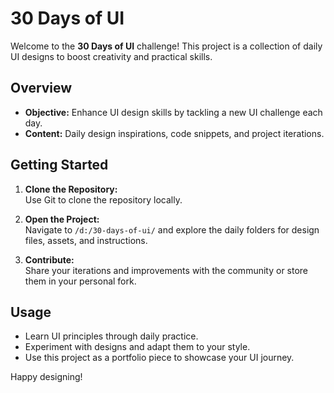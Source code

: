 # 30 Days of UI

Welcome to the **30 Days of UI** challenge! This project is a collection of daily UI designs to boost creativity and practical skills.

## Overview

- **Objective:** Enhance UI design skills by tackling a new UI challenge each day.
- **Content:** Daily design inspirations, code snippets, and project iterations.

## Getting Started

1. **Clone the Repository:**  
    Use Git to clone the repository locally.

2. **Open the Project:**  
    Navigate to `/d:/30-days-of-ui/` and explore the daily folders for design files, assets, and instructions.

3. **Contribute:**  
    Share your iterations and improvements with the community or store them in your personal fork.

## Usage

- Learn UI principles through daily practice.
- Experiment with designs and adapt them to your style.
- Use this project as a portfolio piece to showcase your UI journey.


Happy designing!

